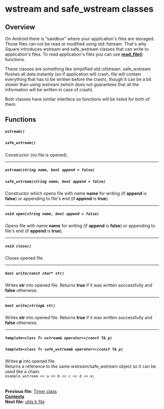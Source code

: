 ﻿# wstream and safe_wstream classes

## Overview

On Android there is “sandbox” where your application's files are storaged. Those files can not be read or modified using std::fstream. That's why Square introduces wstream and safe_wstream classes that can write to application's files. To read application's files you can use **[read_file()](21_utils_h.md)** functions.

These classes are something like simplified std::ofstream. safe_wstream flushes all data instantly (so if application will crash, file will contain everything that has to be written before the crash), though it can be a bit slower than using wstream (which does not guarantees that all the information will be written in case of crash).

Both classes have similar interface so functions will be listed for both of them.

## Functions

##### `wstream()`
##### `safe_wstream()`
Constructor (no file is opened).  

----
##### `wstream(string name, bool append = false)`
##### `safe_wstream(string name, bool append = false)`
Constructor which opens file with name **name** for writing (if **append** is **false**) or appending to file's end (if **append** is **true**).  

----
##### `void open(string name, bool append = false)`
Opens file with name **name** for writing (if **append** is **false**) or appending to file's end (if **append** is **true**).  

----
##### `void close()`
Closes opened file.  

----
##### `bool write(const char* str)`
Writes **str** into opened file. Returns **true** if it was written successfully and **false** otherwise.  

----
##### `bool write(string& str)`
Writes **str** into opened file. Returns **true** if it was written successfully and **false** otherwise.

----
##### `template<class T> wstream& operator<<(const T& p)`
##### `template<class T> safe_wstream& operator<<(const T& p)`
Writes **p** into opened file.  
Returns a reference to the same wstream/safe_wstream object so it can be used like a chain:  
`example_wstream << a << b << c << d << e;`  
   
   
**Previous file:** [Timer class](19_Timer.md)  
**[Contents](00_Contents.md)**  
**Next file:** [utils.h file](21_utils_h.md)